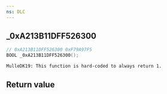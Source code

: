 ```yaml
---
ns: DLC
---
```

## _0xA213B11DFF526300

```c
// 0xA213B11DFF526300 0xF79A97F5
BOOL _0xA213B11DFF526300();
```

```
MulleDK19: This function is hard-coded to always return 1.  
```

## Return value
